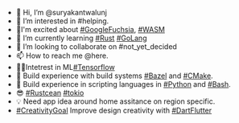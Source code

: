 - 👋 Hi, I’m @suryakantwalunj
- 👀 I’m interested in #helping.
- 🤪I'm excited about [#GoogleFuchsia](https://fuchsia.dev/), [#WASM](https://webassembly.org/) 
- 🌱 I’m currently learning [#Rust](https://www.rust-lang.org/) [#GoLang](https://go.dev/) 
- 💞️ I’m looking to collaborate on #not_yet_decided 
- 📫 How to reach me @here.
- 💪🏽Intetrest in ML[#Tensorflow](https://www.tensorflow.org/)
- 🍳 Build experience with build systems [#Bazel](https://bazel.build/) and [#CMake](https://cmake.org/).
- 🍗 Build experience in scripting languages in [#Python](https://docs.python.org/3/) and [#Bash](https://www.gnu.org/software/bash/manual/html_node/index.html#SEC_Contents).
- 😎 [#Rustcean](https://rustaceans.org/) [#tokio](https://tokio.rs/)
- 💡 Need app idea around home assitance on region specific.
-  [#CreativityGoal](https://flutter.dev/) Improve design creativity with [#DartFlutter](https://flutter.dev/)
<!---
suryakantwalunj/suryakantwalunj is a ✨ special ✨ repository because its `README.md` (this file) appears on your GitHub profile.
You can click the Preview link to take a look at your changes.
--->
